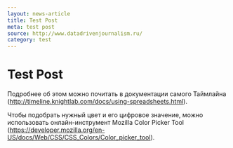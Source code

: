 ```yaml
---
layout: news-article
title: Test Post
meta: test post
source: http://www.datadrivenjournalism.ru/
category: test
---
```


# Test Post

Подробнее об этом можно почитать в документации самого Таймлайна (http://timeline.knightlab.com/docs/using-spreadsheets.html).

Чтобы подобрать нужный цвет и его цифровое значение, можно использовать онлайн-инструмент Mozilla Color Picker Tool (https://developer.mozilla.org/en-US/docs/Web/CSS/CSS_Colors/Color_picker_tool).